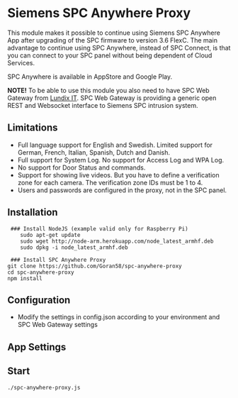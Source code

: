 # Siemens SPC Anywhere Proxy

This module makes it possible to continue using Siemens SPC Anywhere App after upgrading of the SPC firmware to version 3.6 FlexC. The main advantage to continue using SPC Anywhere, instead of SPC Connect, is that you can connect to your SPC panel without being dependent of Cloud Services.

SPC Anywhere is available in AppStore and Google Play.

<b>NOTE!</b> To be able to use this module you also need to have SPC Web Gateway from [Lundix IT](http://www.lundix.se/smarta-losningar). SPC Web Gateway is providing a generic open REST and Websocket interface to Siemens SPC intrusion system.

## Limitations
  - Full language support for English and Swedish. Limited support for German, French, Italian, Spanish, Dutch and Danish.
  - Full support for System Log. No support for Access Log and WPA Log.
  - No support for Door Status and commands.
  - Support for showing live videos. But you have to define a verification zone for each camera. The verification zone IDs must be 1 to 4.  
  - Users and passwords are configured in the proxy, not in the SPC panel. 
  
## Installation
     ### Install NodeJS (example valid only for Raspberry Pi)
        sudo apt-get update
        sudo wget http://node-arm.herokuapp.com/node_latest_armhf.deb
        sudo dpkg -i node_latest_armhf.deb
        
     ### Install SPC Anywhere Proxy 
	git clone https://github.com/Goran58/spc-anywhere-proxy
	cd spc-anywhere-proxy
	npm install
	
## Configuration

- Modify the settings in config.json according to your environment and SPC Web Gateway settings

## App Settings
 
## Start
	./spc-anywhere-proxy.js
